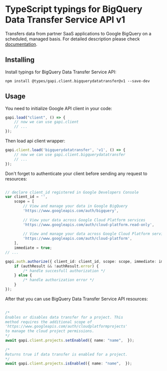 # TypeScript typings for BigQuery Data Transfer Service API v1
Transfers data from partner SaaS applications to Google BigQuery on a scheduled, managed basis.
For detailed description please check [documentation](https://cloud.google.com/bigquery/).

## Installing

Install typings for BigQuery Data Transfer Service API:
```
npm install @types/gapi.client.bigquerydatatransfer@v1 --save-dev
```

## Usage

You need to initialize Google API client in your code:
```typescript
gapi.load("client", () => { 
    // now we can use gapi.client
    // ... 
});
```

Then load api client wrapper:
```typescript
gapi.client.load('bigquerydatatransfer', 'v1', () => {
    // now we can use gapi.client.bigquerydatatransfer
    // ... 
});
```

Don't forget to authenticate your client before sending any request to resources:
```typescript

// declare client_id registered in Google Developers Console
var client_id = '',
    scope = [     
        // View and manage your data in Google BigQuery
        'https://www.googleapis.com/auth/bigquery',
    
        // View your data across Google Cloud Platform services
        'https://www.googleapis.com/auth/cloud-platform.read-only',
    
        // View and manage your data across Google Cloud Platform services
        'https://www.googleapis.com/auth/cloud-platform',
    ],
    immediate = true;
// ...

gapi.auth.authorize({ client_id: client_id, scope: scope, immediate: immediate }, authResult => {
    if (authResult && !authResult.error) {
        /* handle succesfull authorization */
    } else {
        /* handle authorization error */
    }
});            
```

After that you can use BigQuery Data Transfer Service API resources:

```typescript 
    
/* 
Enables or disables data transfer for a project. This
method requires the additional scope of
'https://www.googleapis.com/auth/cloudplatformprojects'
to manage the cloud project permissions.  
*/
await gapi.client.projects.setEnabled({ name: "name",  }); 
    
/* 
Returns true if data transfer is enabled for a project.  
*/
await gapi.client.projects.isEnabled({ name: "name",  });
```